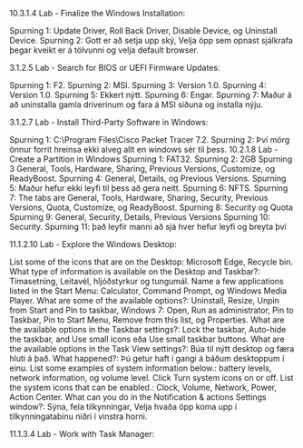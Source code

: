 10.3.1.4 Lab - Finalize the Windows Installation:

Spurning 1: Update Driver, Roll Back Driver, Disable Device, og Uninstall Device.
Spurning 2: Gott er að setja upp ský, Velja öpp sem opnast sjálkrafa þegar kveikt er á tölvunni og velja default browser.

3.1.2.5 Lab - Search for BIOS or UEFI Firmware Updates:

Spurning 1: F2.
Spurning 2: MSI.
Spurning 3: Version 1.0.
Spurning 4: Version 1.0.
Spurning 5: Ekkert nýtt.
Spurning 6: Engar.
Spurning 7: Maður á að uninstalla gamla driverinum og fara á MSI síðuna og installa nýju.

3.1.2.7 Lab - Install Third-Party Software in Windows:

Spurning 1: C:\Program Files\Cisco Packet Tracer 7.2.
Spurning 2: Því mörg önnur forrit hreinsa ekki alveg allt en windows sér til þess.
10.2.1.8 Lab - Create a Partition in Windows
Spurning 1: FAT32.
Spurning 2: 2GB
Spurning 3 General, Tools, Hardware, Sharing, Previous Versions, Customize, og ReadyBoost.
Spurning 4: General, Details, og Previous Versions.
Spurning 5: Maður hefur ekki leyfi til þess að gera neitt.
Spurning 6: NFTS.
Spurning 7: The tabs are General, Tools, Hardware, Sharing, Security, Previous Versions, Quota, Customize, og ReadyBoost.
Spurning 8: Security og Quota
Spurning 9: General, Security, Details, Previous Versions
Spurning 10: Security.
Spurning 11: það leyfir manni að sjá hver hefur leyfi og breyta því

11.1.2.10 Lab - Explore the Windows Desktop:

List some of the icons that are on the Desktop:
Microsoft Edge, Recycle bin.
What type of information is available on the Desktop and Taskbar?:
Tímasetning, Leitavél, hljóðstyrkur og tungumál.
Name a few applications listed in the Start Menu:
Calculator, Command Prompt, og Windows Media Player.
What are some of the available options?:
Uninstall, Resize, Unpin from Start and Pin to taskbar, Windows 7: Open, Run as administrator, Pin to Taskbar, Pin to Start Menu, Remove from this list, og Properties.
What are the available options in the Taskbar settings?:
Lock the taskbar, Auto-hide the taskbar, and Use small icons eða Use small taskbar buttons.
What are the available options in the Task View settings?:
Búa til nýtt desktop og færa hluti á það.
What happened?:
Þú getur haft í gangi á báðum desktoppum í einu.
List some examples of system information below.:
battery levels, network information, og volume level.
Click Turn system icons on or off. List the system icons that can be enabled.:
Clock, Volume, Network, Power, Action Center.
What can you do in the Notification & actions Settings window?:
Sýna, fela tilkynningar, Velja hvaða öpp koma upp í tilkynningatabinu niðri í vinstra horni.

11.1.3.4 Lab - Work with Task Manager:

